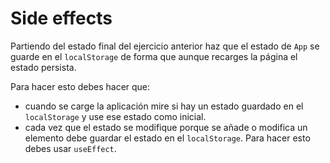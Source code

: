 # Side effects

Partiendo del estado final del ejercicio anterior haz que el estado de `App` se guarde en el `localStorage` de forma que aunque recarges la página el estado persista.

Para hacer esto debes hacer que:

- cuando se carge la aplicación mire si hay un estado guardado en el `localStorage` y use ese estado como inicial.
- cada vez que el estado se modifique porque se añade o modifica un elemento debe guardar el estado en el `localStorage`. Para hacer esto debes usar `useEffect`.
